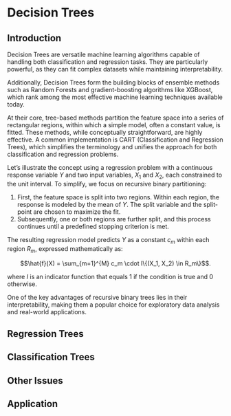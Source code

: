 # Decision Trees

## Introduction





Decision Trees are versatile machine learning algorithms capable of handling both classification and regression tasks. They are particularly powerful, as they can fit complex datasets while maintaining interpretability.

Additionally, Decision Trees form the building blocks of ensemble methods such as Random Forests and gradient-boosting algorithms like XGBoost, which rank among the most effective machine learning techniques available today.

At their core, tree-based methods partition the feature space into a series of rectangular regions, within which a simple model, often a constant value, is fitted. These methods, while conceptually straightforward, are highly effective. A common implementation is CART (Classification and Regression Trees), which simplifies the terminology and unifies the approach for both classification and regression problems.

Let’s illustrate the concept using a regression problem with a continuous response variable $Y$ and two input variables, $X_1$ and $X_2$, each constrained to the unit interval. To simplify, we focus on recursive binary partitioning:

1. First, the feature space is split into two regions. Within each region, the response is modeled by the mean of $Y$. The split variable and the split-point are chosen to maximize the fit.
2. Subsequently, one or both regions are further split, and this process continues until a predefined stopping criterion is met.

The resulting regression model predicts $Y$ as a constant $c_m$ within each region $R_m$, expressed mathematically as:

<div style="text-align: center;">
$$\hat{f}(X) = \sum_{m=1}^{M} c_m \cdot I\{(X_1, X_2) \in R_m\}$$.
</div>

where $I$ is an indicator function that equals 1 if the condition is true and 0 otherwise.

One of the key advantages of recursive binary trees lies in their interpretability, making them a popular choice for exploratory data analysis and real-world applications.

## Regression Trees


## Classification Trees


## Other Issues

## Application
